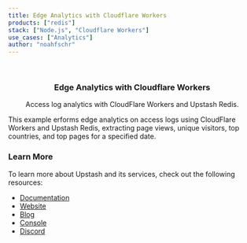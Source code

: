 ```yaml
---
title: Edge Analytics with Cloudflare Workers
products: ["redis"]
stack: ["Node.js", "Cloudflare Workers"]
use_cases: ["Analytics"]
author: "noahfschr"
---
```



<br />
<div align="center">


  <h3 align="center">Edge Analytics with Cloudflare Workers</h3>

  <p align="center">
Access log analytics with CloudFlare Workers and Upstash Redis.
  </p>
</div>


This example erforms edge analytics on access logs using CloudFlare Workers and Upstash Redis, extracting page views, unique visitors, top countries, and top pages for a specified date.

### Learn More

To learn more about Upstash and its services, check out the following resources:

- [Documentation](https://docs.upstash.com)
- [Website](https://upstash.com)
- [Blog](https://upstash.com/blog)
- [Console](https://console.upstash.com)
- [Discord](https://upstash.com/discord)
